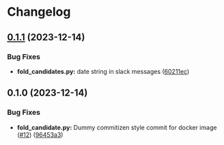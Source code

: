 # Changelog

## [0.1.1](https://github.com/chime-sps/folding/compare/v0.1.0...v0.1.1) (2023-12-14)


### Bug Fixes

* **fold_candidates.py:** date string in slack messages ([60211ec](https://github.com/chime-sps/folding/commit/60211ec460c370bf506b196ef17ccbae21958092))

## 0.1.0 (2023-12-14)


### Bug Fixes

* **fold_candidate.py:** Dummy commitizen style commit for docker image ([#12](https://github.com/chime-sps/folding/issues/12)) ([96453a3](https://github.com/chime-sps/folding/commit/96453a3dd6d8d6b940d4fbdfcbbe5654baf5a33d))
